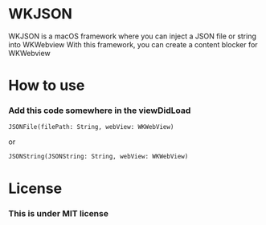 # WKJSON
WKJSON is a macOS framework where you can inject a JSON file or string into WKWebview
With this framework, you can create a content blocker for WKWebview
# How to use
### Add this code somewhere in the viewDidLoad

```
JSONFile(filePath: String, webView: WKWebView)
```

or 
```
JSONString(JSONString: String, webView: WKWebView)
```

# License

### This is under MIT license

